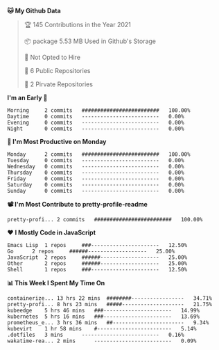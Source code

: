 <!--START_SECTION:waka-->
**🐱 My Github Data**
> 🏆 145 Contributions in the Year 2021
 >
> 📦 package 5.53 MB Used in Github's Storage
 >
> 🚫 Not Opted to Hire
 >
> 🚪 6 Public Repositories
 >
> 🔑 2 Pirvate Repositories
 >

**I'm an Early 🐤** 
```text
Morning		2 commits	#########################	100.00%
Daytime		0 commits	-------------------------	0.00%
Evening		0 commits	-------------------------	0.00%
Night		0 commits	-------------------------	0.00%
```

**📅 I'm Most Productive on Monday**
```text
Monday		2 commits	#########################	100.00%
Tuesday		0 commits	-------------------------	0.00%
Wednesday	0 commits	-------------------------	0.00%
Thursday	0 commits	-------------------------	0.00%
Friday		0 commits	-------------------------	0.00%
Saturday	0 commits	-------------------------	0.00%
Sunday		0 commits	-------------------------	0.00%
```

**📽 I'm Most Contribute to pretty-profile-readme**
```text
pretty-profi...	2 commits	#########################	100.00%
```


**❤ I Mostly Code in JavaScript**

```text
Emacs Lisp	1 repos		###----------------------	12.50%
Go		2 repos		######-------------------	25.00%
JavaScript	2 repos		######-------------------	25.00%
Other		2 repos		######-------------------	25.00%
Shell		1 repos		###----------------------	12.50%
```

**📊 This Week I Spent My Time On**
```text
containerize...	13 hrs 22 mins	########-----------------	34.71%
pretty-profi...	8 hrs 23 mins	#####--------------------	21.75%
kubeedge	5 hrs 46 mins	###----------------------	14.99%
kubernetes	5 hrs 16 mins	###----------------------	13.69%
prometheus_e...	3 hrs 36 mins	##-----------------------	9.34%
kubevirt	1 hr 58 mins	#------------------------	5.14%
.dotfiles	3 mins		-------------------------	0.16%
wakatime-rea...	2 mins		-------------------------	0.09%
```

<!--END_SECTION:waka-->
